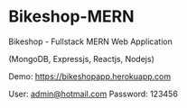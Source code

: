 # Bikeshop-MERN
Bikeshop - Fullstack MERN Web Application

(MongoDB, Expressjs, Reactjs, Nodejs)


Demo: https://bikeshopapp.herokuapp.com

User: admin@hotmail.com
Password: 123456
